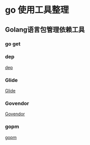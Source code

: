 # go 使用工具整理

## Golang语言包管理依赖工具
### go get

### dep
[dep](dep.md)

### Glide
[Glide](Glide.md)

### Govendor
[Govendor](Govendor.md)

### gopm
[gopm](gopm.md)